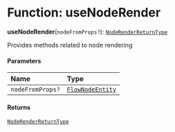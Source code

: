 # Function: useNodeRender

**useNodeRender**(`nodeFromProps?`): [`NodeRenderReturnType`](/auto-docs/fixed-layout-editor/interfaces/NodeRenderReturnType.md)

Provides methods related to node rendering

#### Parameters

| Name | Type |
| :------ | :------ |
| `nodeFromProps?` | [`FlowNodeEntity`](/auto-docs/fixed-layout-editor/classes/FlowNodeEntity-1.md) |

#### Returns

[`NodeRenderReturnType`](/auto-docs/fixed-layout-editor/interfaces/NodeRenderReturnType.md)
